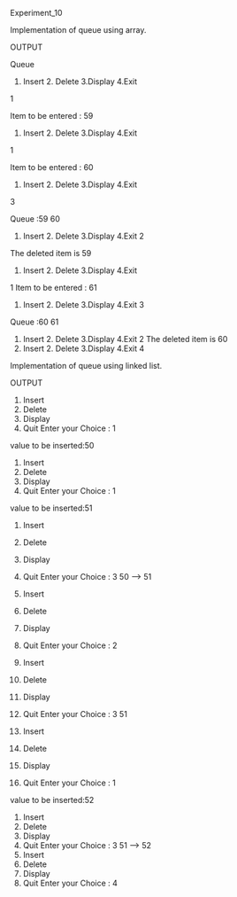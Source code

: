 Experiment_10


Implementation of queue using array.


OUTPUT

Queue

1. Insert 2. Delete 3.Display 4.Exit 

1

Item to be entered : 59


1. Insert 2. Delete 3.Display 4.Exit 

1

Item to be entered : 60

1. Insert 2. Delete 3.Display 4.Exit 

3

 Queue :59 60 
 
1. Insert 2. Delete 3.Display 4.Exit 
2

The deleted item is 59

1. Insert 2. Delete 3.Display 4.Exit

1
Item to be entered : 61

1. Insert 2. Delete 3.Display 4.Exit
3

 Queue :60 61
1. Insert 2. Delete 3.Display 4.Exit
2
The deleted item is 60
1. Insert 2. Delete 3.Display 4.Exit
4



Implementation of queue using linked list.

OUTPUT

1. Insert 
2. Delete
3. Display
4. Quit
Enter your Choice : 1

value to be inserted:50

1. Insert 
2. Delete
3. Display
4. Quit
Enter your Choice : 1

value to be inserted:51

1. Insert
2. Delete
3. Display
4. Quit
Enter your Choice : 3
50 --> 51
1. Insert
2. Delete
3. Display
4. Quit
Enter your Choice : 2

1. Insert
2. Delete
3. Display
4. Quit
Enter your Choice : 3
51
1. Insert
2. Delete
3. Display
4. Quit
Enter your Choice : 1

value to be inserted:52

1. Insert
2. Delete
3. Display
4. Quit
Enter your Choice : 3
51 --> 52
1. Insert
2. Delete
3. Display
4. Quit
Enter your Choice : 4



